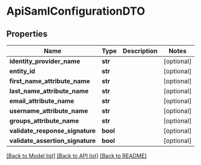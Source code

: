 # ApiSamlConfigurationDTO

## Properties

| Name                             | Type     | Description | Notes      |
| -------------------------------- | -------- | ----------- | ---------- |
| **identity_provider_name**       | **str**  |             | [optional] |
| **entity_id**                    | **str**  |             | [optional] |
| **first_name_attribute_name**    | **str**  |             | [optional] |
| **last_name_attribute_name**     | **str**  |             | [optional] |
| **email_attribute_name**         | **str**  |             | [optional] |
| **username_attribute_name**      | **str**  |             | [optional] |
| **groups_attribute_name**        | **str**  |             | [optional] |
| **validate_response_signature**  | **bool** |             | [optional] |
| **validate_assertion_signature** | **bool** |             | [optional] |

[[Back to Model list]](../README.md#documentation-for-models) [[Back to API list]](../README.md#documentation-for-api-endpoints) [[Back to README]](../README.md)
